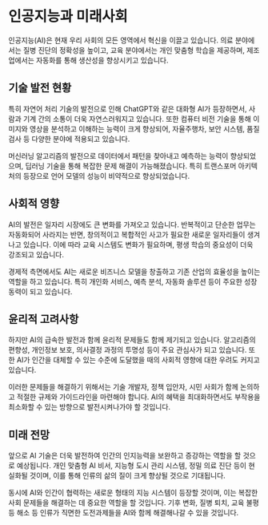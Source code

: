 # 인공지능과 미래사회

인공지능(AI)은 현재 우리 사회의 모든 영역에서 혁신을 이끌고 있습니다. 의료 분야에서는 질병 진단의 정확성을 높이고, 교육 분야에서는 개인 맞춤형 학습을 제공하며, 제조업에서는 자동화를 통해 생산성을 향상시키고 있습니다.

## 기술 발전 현황

특히 자연어 처리 기술의 발전으로 인해 ChatGPT와 같은 대화형 AI가 등장하면서, 사람과 기계 간의 소통이 더욱 자연스러워지고 있습니다. 또한 컴퓨터 비전 기술을 통해 이미지와 영상을 분석하고 이해하는 능력이 크게 향상되어, 자율주행차, 보안 시스템, 품질 검사 등 다양한 분야에 적용되고 있습니다.

머신러닝 알고리즘의 발전으로 데이터에서 패턴을 찾아내고 예측하는 능력이 향상되었으며, 딥러닝 기술을 통해 복잡한 문제 해결이 가능해졌습니다. 특히 트랜스포머 아키텍처의 등장으로 언어 모델의 성능이 비약적으로 향상되었습니다.

## 사회적 영향

AI의 발전은 일자리 시장에도 큰 변화를 가져오고 있습니다. 반복적이고 단순한 업무는 자동화되어 사라지는 반면, 창의적이고 복합적인 사고가 필요한 새로운 일자리들이 생겨나고 있습니다. 이에 따라 교육 시스템도 변화가 필요하며, 평생 학습의 중요성이 더욱 강조되고 있습니다.

경제적 측면에서도 AI는 새로운 비즈니스 모델을 창출하고 기존 산업의 효율성을 높이는 역할을 하고 있습니다. 특히 개인화 서비스, 예측 분석, 자동화 솔루션 등이 주요한 성장 동력이 되고 있습니다.

## 윤리적 고려사항

하지만 AI의 급속한 발전과 함께 윤리적 문제들도 함께 제기되고 있습니다. 알고리즘의 편향성, 개인정보 보호, 의사결정 과정의 투명성 등이 주요 관심사가 되고 있습니다. 또한 AI가 인간을 대체할 수 있는 수준에 도달했을 때의 사회적 영향에 대한 우려도 커지고 있습니다.

이러한 문제들을 해결하기 위해서는 기술 개발자, 정책 입안자, 시민 사회가 함께 논의하고 적절한 규제와 가이드라인을 마련해야 합니다. AI의 혜택을 최대화하면서도 부작용을 최소화할 수 있는 방향으로 발전시켜나가야 할 것입니다.

## 미래 전망

앞으로 AI 기술은 더욱 발전하여 인간의 인지능력을 보완하고 증강하는 역할을 할 것으로 예상됩니다. 개인 맞춤형 AI 비서, 지능형 도시 관리 시스템, 정밀 의료 진단 등이 현실화될 것이며, 이를 통해 인류의 삶의 질이 크게 향상될 것으로 기대됩니다.

동시에 AI와 인간이 협력하는 새로운 형태의 지능 시스템이 등장할 것이며, 이는 복잡한 사회 문제들을 해결하는 데 중요한 역할을 할 것입니다. 기후 변화, 질병 퇴치, 교육 불평등 해소 등 인류가 직면한 도전과제들을 AI와 함께 해결해나갈 수 있을 것입니다.